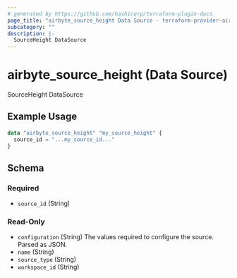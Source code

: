 ```yaml
---
# generated by https://github.com/hashicorp/terraform-plugin-docs
page_title: "airbyte_source_height Data Source - terraform-provider-airbyte"
subcategory: ""
description: |-
  SourceHeight DataSource
---
```


# airbyte_source_height (Data Source)

SourceHeight DataSource

## Example Usage

```terraform
data "airbyte_source_height" "my_source_height" {
  source_id = "...my_source_id..."
}
```

<!-- schema generated by tfplugindocs -->
## Schema

### Required

- `source_id` (String)

### Read-Only

- `configuration` (String) The values required to configure the source. Parsed as JSON.
- `name` (String)
- `source_type` (String)
- `workspace_id` (String)
